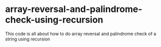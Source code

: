 # array-reversal-and-palindrome-check-using-recursion
This code is all about how to do array reversal and palindrome check of a string using recursion
